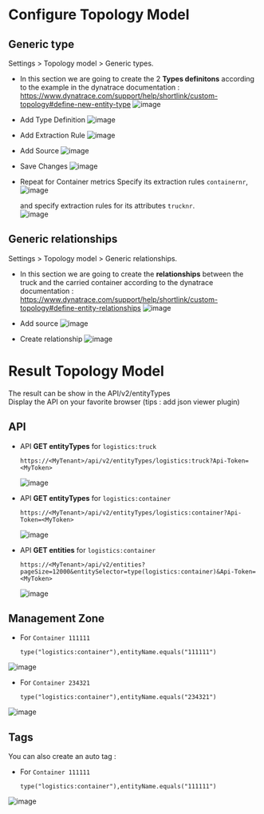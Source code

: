 # Configure Topology Model

## Generic type
Settings > Topology model > Generic types.
- In this section we are going to create the 2 **Types definitons** according to the example in the dynatrace documentation : https://www.dynatrace.com/support/help/shortlink/custom-topology#define-new-entity-type
![image](https://user-images.githubusercontent.com/40337213/120231658-1f1c7e80-c252-11eb-9599-a4f3efe1d06f.png)


- Add Type Definition
![image](https://user-images.githubusercontent.com/40337213/120230806-60ac2a00-c250-11eb-83e3-4ba2d822c477.png)

- Add Extraction Rule
![image](https://user-images.githubusercontent.com/40337213/120184444-4737bd80-c211-11eb-9ae2-3f1155e6cb35.png)

- Add Source
![image](https://user-images.githubusercontent.com/40337213/120184182-faec7d80-c210-11eb-80ac-d24b1235ee35.png)

- Save Changes
![image](https://user-images.githubusercontent.com/40337213/120230877-833e4300-c250-11eb-8bc3-b8d212a2a158.png)

- Repeat for Container metrics
  Specify its extraction rules `containernr`,  
![image](https://user-images.githubusercontent.com/40337213/120230192-1aa29680-c24f-11eb-87f0-edbfa8cf1633.png)
  
  and specify extraction rules for its attributes `trucknr`.  
![image](https://user-images.githubusercontent.com/40337213/120230235-2db56680-c24f-11eb-82c5-d01fb2b1d9f1.png)


## Generic relationships 
Settings > Topology model > Generic relationships.
- In this section we are going to create the **relationships** between the truck and the carried container according to the dynatrace documentation : https://www.dynatrace.com/support/help/shortlink/custom-topology#define-entity-relationships
![image](https://user-images.githubusercontent.com/40337213/120231485-c947d680-c251-11eb-9a88-2339217ba342.png)

- Add source
![image](https://user-images.githubusercontent.com/40337213/120231371-8ede3980-c251-11eb-8a14-6f8c9943e2cf.png)

- Create relationship 
![image](https://user-images.githubusercontent.com/40337213/120231423-addccb80-c251-11eb-907f-bb02b2c445fe.png)


# Result Topology Model
The result can be show in the API/v2/entityTypes  
Display the API on your favorite browser (tips : add json viewer plugin)

## API

 - API **GET entityTypes** for `logistics:truck` 
  
       https://<MyTenant>/api/v2/entityTypes/logistics:truck?Api-Token=<MyToken>
    
    ![image](https://user-images.githubusercontent.com/40337213/120362467-661a7a80-c30b-11eb-9586-e17d8c07304d.png)

 - API **GET entityTypes** for `logistics:container`
       
       https://<MyTenant>/api/v2/entityTypes/logistics:container?Api-Token=<MyToken>
      
    ![image](https://user-images.githubusercontent.com/40337213/120362741-b42f7e00-c30b-11eb-9781-4fc32cc3b6c6.png)
    
 - API **GET entities** for `logistics:container`
 
       https://<MyTenant>/api/v2/entities?pageSize=12000&entitySelector=type(logistics:container)&Api-Token=<MyToken>

     ![image](https://user-images.githubusercontent.com/40337213/120364835-fd80cd00-c30d-11eb-8774-90d23add416b.png)

## Management Zone

 - For `Container 111111`

       type("logistics:container"),entityName.equals("111111")
       
  ![image](https://user-images.githubusercontent.com/40337213/120365801-2eadcd00-c30f-11eb-91e6-0f6cdc6bdeb1.png)

 - For `Container 234321`

       type("logistics:container"),entityName.equals("234321")

  ![image](https://user-images.githubusercontent.com/40337213/120365965-5b61e480-c30f-11eb-8dcd-26e18d1ebcb7.png)


## Tags
You can also create an auto tag : 

 - For `Container 111111`

       type("logistics:container"),entityName.equals("111111")
  ![image](https://user-images.githubusercontent.com/40337213/120369070-1770de80-c313-11eb-9690-e4d1e9d5c06e.png)



